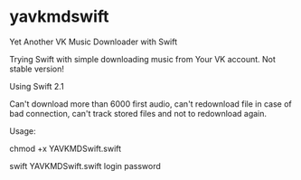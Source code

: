 # yavkmdswift
Yet Another VK Music Downloader with Swift

Trying Swift with simple downloading music from Your VK account.
Not stable version!

Using Swift 2.1

Can't download more than 6000 first audio, can't redownload file in case of bad connection, can't track stored files 
and not to redownload again.

Usage:

chmod +x YAVKMDSwift.swift

swift YAVKMDSwift.swift login password
